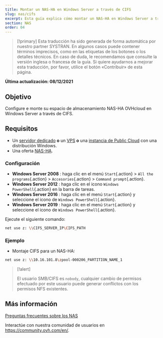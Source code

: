 ```yaml
---
title: Montar un NAS-HA en Windows Server a través de CIFS
slug: nas/cifs
excerpt: Esta guía explica cómo montar un NAS-HA en Windows Server a través de CIFS.
section: NAS
order: 04
---
```


> [!primary]
> Esta traducción ha sido generada de forma automática por nuestro partner SYSTRAN. En algunos casos puede contener términos imprecisos, como en las etiquetas de los botones o los detalles técnicos. En caso de duda, le recomendamos que consulte la versión inglesa o francesa de la guía. Si quiere ayudarnos a mejorar esta traducción, por favor, utilice el botón «Contribuir» de esta página.
>

**Última actualización: 08/12/2021**

## Objetivo

Configure e monte su espacio de almacenamiento NAS-HA OVHcloud en Windows Server a través de CIFS.

## Requisitos

- Un [servidor dedicado](https://www.ovhcloud.com/es/bare-metal/) **o** un [VPS](https://www.ovhcloud.com/es/vps/) **o** una [instancia de Public Cloud](https://www.ovhcloud.com/es/public-cloud/) con una distribución Windows.
- Una oferta [NAS-HA](https://www.ovh.com/world/es/nas/).

### Configuración

- **Windows Server 2008** : haga clic en el menú `Start`{.action} > `All the programs`{.action} > `Accesories`{.action} > `Command prompt`{.action}.
- **Windows Server 2012** : haga clic en el icono `Windows PowerShell`{.action} en la barra de tareas.
- **Windows Server 2016** : haga clic en el menú `Start`{.action} y seleccione el icono de `Windows PowerShell`{.action}.
- **Windows Server 2019** : haga clic en el menú `Start`{.action} y seleccione el icono de `Windows PowerShell`{.action}.

Ejecute el siguiente comando:

```bash
net use z: \\CIFS_SERVER_IP\CIFS_PATH
```

### Ejemplo

- Montaje CIFS para un NAS-HA:

```bash
net use z: \\10.16.101.8\zpool-000206_PARTITION_NAME_1
```

> [!alert]
>
> El usuario SMB/CIFS es `nobody`, cualquier cambio de permisos efectuado por este usuario puede generar conflictos con los permisos NFS existentes.
> 

## Más información

[Preguntas frecuentes sobre los NAS](https://docs.ovh.com/us/es/storage/faq-nas/)

Interactúe con nuestra comunidad de usuarios en <https://community.ovh.com/en/>.
